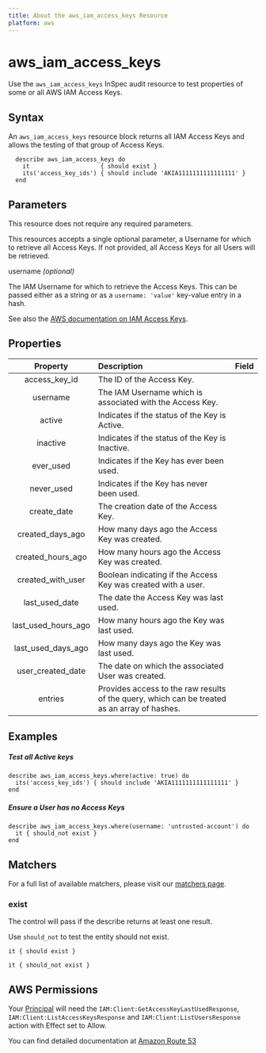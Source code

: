 ```yaml
---
title: About the aws_iam_access_keys Resource
platform: aws
---
```


# aws\_iam\_access\_keys

Use the `aws_iam_access_keys` InSpec audit resource to test properties of some or all AWS IAM Access Keys.

## Syntax

An `aws_iam_access_keys` resource block returns all IAM Access Keys and allows the testing of that group of Access Keys.

      describe aws_iam_access_keys do
        it                    { should exist }
        its('access_key_ids') { should include 'AKIA1111111111111111' }
      end

## Parameters

This resource does not require any required parameters.

This resources accepts a single optional parameter, a Username for which to retrieve all Access Keys.
If not provided, all Access Keys for all Users will be retrieved.

username _(optional)_

The IAM Username for which to retrieve the Access Keys.
This can be passed either as a string or as a `username: 'value'` key-value entry in a hash.

See also the [AWS documentation on IAM Access Keys](https://docs.aws.amazon.com/IAM/latest/UserGuide/id_credentials_access-keys.html).

## Properties

| Property | Description | Field |
| :---: | :--- | :---: |
| access\_key\_id        | The ID of the Access Key. |
| username               | The IAM Username which is associated with the Access Key. |
| active                 | Indicates if the status of the Key is Active. |
| inactive               | Indicates if the status of the Key is Inactive. |
| ever\_used             | Indicates if the Key has ever been used. |
| never\_used            | Indicates if the Key has never been used. |
| create\_date           | The creation date of the Access Key. |
| created\_days\_ago     | How many days ago the Access Key was created. |
| created\_hours\_ago    | How many hours ago the Access Key was created. |
| created\_with\_user    | Boolean indicating if the Access Key was created with a user. |
| last\_used\_date       | The date the Access Key was last used. |
| last\_used\_hours\_ago | How many hours ago the Key was last used. |
| last\_used\_days\_ago  | How many days ago the Key was last used. |
| user\_created\_date    | The date on which the associated User was created. |
| entries                | Provides access to the raw results of the query, which can be treated as an array of hashes. |

## Examples

##### Test all Active keys
    describe aws_iam_access_keys.where(active: true) do
      its('access_key_ids') { should include 'AKIA1111111111111111' }
    end

##### Ensure a User has no Access Keys
    describe aws_iam_access_keys.where(username: 'untrusted-account') do
      it { should_not exist }
    end

## Matchers

For a full list of available matchers, please visit our [matchers page](https://www.inspec.io/docs/reference/matchers/).

### exist

The control will pass if the describe returns at least one result.

Use `should_not` to test the entity should not exist.

    it { should exist }
 
    it { should_not exist }

## AWS Permissions

Your [Principal](https://docs.aws.amazon.com/IAM/latest/UserGuide/intro-structure.html#intro-structure-principal) will need the `IAM:Client:GetAccessKeyLastUsedResponse`, `IAM:Client:ListAccessKeysResponse` and `IAM:Client:ListUsersResponse` action with Effect set to Allow.

You can find detailed documentation at [Amazon Route 53](https://docs.aws.amazon.com/Route53/latest/DeveloperGuide/r53-api-permissions-ref.html)